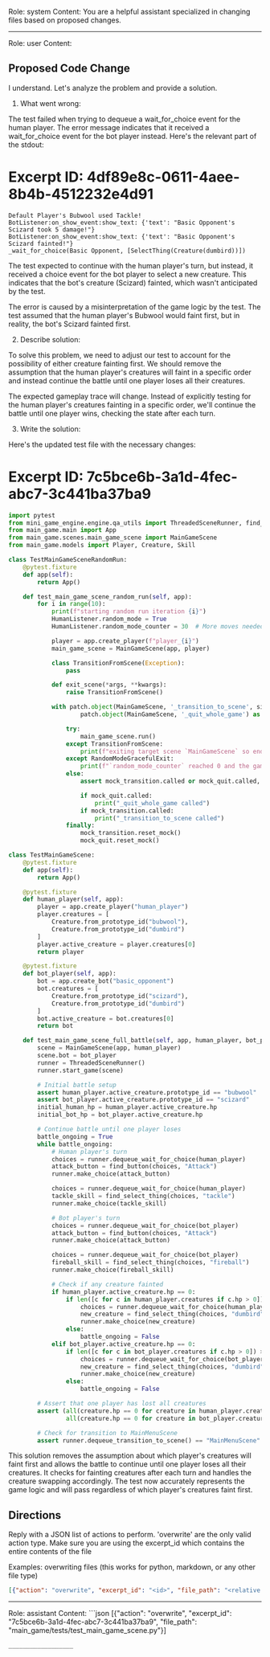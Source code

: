 Role: system
Content: You are a helpful assistant specialized in changing files based on proposed changes.
__________________
Role: user
Content: 
## Proposed Code Change
I understand. Let's analyze the problem and provide a solution.

1. What went wrong:

The test failed when trying to dequeue a wait_for_choice event for the human player. The error message indicates that it received a wait_for_choice event for the bot player instead. Here's the relevant part of the stdout:

# Excerpt ID: 4df89e8c-0611-4aee-8b4b-4512232e4d91
```
Default Player's Bubwool used Tackle!
BotListener:on_show_event:show_text: {'text': "Basic Opponent's Scizard took 5 damage!"}
BotListener:on_show_event:show_text: {'text': "Basic Opponent's Scizard fainted!"}
_wait_for_choice(Basic Opponent, [SelectThing(Creature(dumbird))])
```

The test expected to continue with the human player's turn, but instead, it received a choice event for the bot player to select a new creature. This indicates that the bot's creature (Scizard) fainted, which wasn't anticipated by the test.

The error is caused by a misinterpretation of the game logic by the test. The test assumed that the human player's Bubwool would faint first, but in reality, the bot's Scizard fainted first.

2. Describe solution:

To solve this problem, we need to adjust our test to account for the possibility of either creature fainting first. We should remove the assumption that the human player's creatures will faint in a specific order and instead continue the battle until one player loses all their creatures.

The expected gameplay trace will change. Instead of explicitly testing for the human player's creatures fainting in a specific order, we'll continue the battle until one player wins, checking the state after each turn.

3. Write the solution:

Here's the updated test file with the necessary changes:

# Excerpt ID: 7c5bce6b-3a1d-4fec-abc7-3c441ba37ba9
```python main_game/tests/test_main_game_scene.py
import pytest
from mini_game_engine.engine.qa_utils import ThreadedSceneRunner, find_button, find_select_thing
from main_game.main import App
from main_game.scenes.main_game_scene import MainGameScene
from main_game.models import Player, Creature, Skill

class TestMainGameSceneRandomRun:
    @pytest.fixture
    def app(self):
        return App()

    def test_main_game_scene_random_run(self, app):
        for i in range(10):
            print(f"starting random run iteration {i}")
            HumanListener.random_mode = True
            HumanListener.random_mode_counter = 30  # More moves needed for the complex MainGameScene

            player = app.create_player(f"player_{i}")
            main_game_scene = MainGameScene(app, player)

            class TransitionFromScene(Exception):
                pass

            def exit_scene(*args, **kwargs):
                raise TransitionFromScene()

            with patch.object(MainGameScene, '_transition_to_scene', side_effect=exit_scene) as mock_transition, \
                    patch.object(MainGameScene, '_quit_whole_game') as mock_quit:

                try:
                    main_game_scene.run()
                except TransitionFromScene:
                    print(f"exiting target scene `MainGameScene` so ending run {i}")
                except RandomModeGracefulExit:
                    print(f"`random_mode_counter` reached 0 and the game did not crash. Ending run {i} gracefully")
                else:
                    assert mock_transition.called or mock_quit.called, "scene was not exited in an expected manner"

                    if mock_quit.called:
                        print("_quit_whole_game called")
                    if mock_transition.called:
                        print("_transition_to_scene called")
                finally:
                    mock_transition.reset_mock()
                    mock_quit.reset_mock()

class TestMainGameScene:
    @pytest.fixture
    def app(self):
        return App()

    @pytest.fixture
    def human_player(self, app):
        player = app.create_player("human_player")
        player.creatures = [
            Creature.from_prototype_id("bubwool"),
            Creature.from_prototype_id("dumbird")
        ]
        player.active_creature = player.creatures[0]
        return player

    @pytest.fixture
    def bot_player(self, app):
        bot = app.create_bot("basic_opponent")
        bot.creatures = [
            Creature.from_prototype_id("scizard"),
            Creature.from_prototype_id("dumbird")
        ]
        bot.active_creature = bot.creatures[0]
        return bot

    def test_main_game_scene_full_battle(self, app, human_player, bot_player):
        scene = MainGameScene(app, human_player)
        scene.bot = bot_player
        runner = ThreadedSceneRunner()
        runner.start_game(scene)

        # Initial battle setup
        assert human_player.active_creature.prototype_id == "bubwool"
        assert bot_player.active_creature.prototype_id == "scizard"
        initial_human_hp = human_player.active_creature.hp
        initial_bot_hp = bot_player.active_creature.hp

        # Continue battle until one player loses
        battle_ongoing = True
        while battle_ongoing:
            # Human player's turn
            choices = runner.dequeue_wait_for_choice(human_player)
            attack_button = find_button(choices, "Attack")
            runner.make_choice(attack_button)

            choices = runner.dequeue_wait_for_choice(human_player)
            tackle_skill = find_select_thing(choices, "tackle")
            runner.make_choice(tackle_skill)

            # Bot player's turn
            choices = runner.dequeue_wait_for_choice(bot_player)
            attack_button = find_button(choices, "Attack")
            runner.make_choice(attack_button)

            choices = runner.dequeue_wait_for_choice(bot_player)
            fireball_skill = find_select_thing(choices, "fireball")
            runner.make_choice(fireball_skill)

            # Check if any creature fainted
            if human_player.active_creature.hp == 0:
                if len([c for c in human_player.creatures if c.hp > 0]) > 0:
                    choices = runner.dequeue_wait_for_choice(human_player)
                    new_creature = find_select_thing(choices, "dumbird")
                    runner.make_choice(new_creature)
                else:
                    battle_ongoing = False
            elif bot_player.active_creature.hp == 0:
                if len([c for c in bot_player.creatures if c.hp > 0]) > 0:
                    choices = runner.dequeue_wait_for_choice(bot_player)
                    new_creature = find_select_thing(choices, "dumbird")
                    runner.make_choice(new_creature)
                else:
                    battle_ongoing = False

        # Assert that one player has lost all creatures
        assert (all(creature.hp == 0 for creature in human_player.creatures) or
                all(creature.hp == 0 for creature in bot_player.creatures))

        # Check for transition to MainMenuScene
        assert runner.dequeue_transition_to_scene() == "MainMenuScene"
```

This solution removes the assumption about which player's creatures will faint first and allows the battle to continue until one player loses all their creatures. It checks for fainting creatures after each turn and handles the creature swapping accordingly. The test now accurately represents the game logic and will pass regardless of which player's creatures faint first.

## Directions
Reply with a JSON list of actions to perform. 'overwrite' are the only valid action type. 
Make sure you are using the excerpt_id which contains the entire contents of the file

Examples:
overwriting files (this works for python, markdown, or any other file type)
```json output_example1
[{"action": "overwrite", "excerpt_id": "<id>", "file_path": "<relative file path>"}]
```

__________________
Role: assistant
Content: ```json
[{"action": "overwrite", "excerpt_id": "7c5bce6b-3a1d-4fec-abc7-3c441ba37ba9", "file_path": "main_game/tests/test_main_game_scene.py"}]
```
__________________

